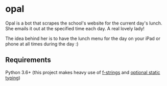# opal
Opal is a bot that scrapes the school's website for the current day's lunch. She emails it out at the specified time each day. A real lovely lady!

The idea behind her is to have the lunch menu for the day on your iPad or phone at all times during the day :)

## Requirements
Python 3.6+ (this project makes heavy use of [f-strings](https://realpython.com/python-f-strings/#f-strings-a-new-and-improved-way-to-format-strings-in-python) and [optional static typing](https://realpython.com/python-type-checking/#static-type-checking))
